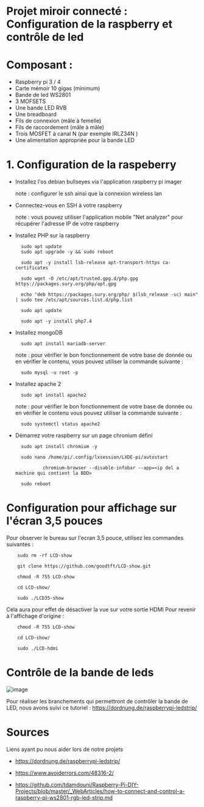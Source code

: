 # Projet miroir connecté : Configuration de la raspberry et contrôle de led

# Composant : 

- Raspberry pi 3 / 4
- Carte mémoir 10 gigas (minimum)
- Bande de led WS2801
- 3 MOFSETS
- Une bande LED RVB
- Une breadboard 
- Fils de connexion (mâle à femelle)
- Fils de raccordement (mâle à mâle)
- Trois MOSFET à canal N (par exemple IRLZ34N )
- Une alimentation appropriée pour la bande LED

# 1. Configuration de la raspeberry

- Installez l'os debian bullseyes via l'application raspberry pi imager
    
    note : configurer le ssh ainsi que la connexion wireless lan 

- Connectez-vous en SSH à votre raspberry

   note : vous pouvez utiliser l'application mobile "Net analyzer" pour récupérer l'adresse IP de votre raspberry 

- Installez PHP sur la raspberry
        
        sudo apt update
        sudo apt upgrade -y && sudo reboot

        sudo apt -y install lsb-release apt-transport-https ca-certificates 
        
        sudo wget -O /etc/apt/trusted.gpg.d/php.gpg https://packages.sury.org/php/apt.gpg

        echo "deb https://packages.sury.org/php/ $(lsb_release -sc) main" | sudo tee /etc/apt/sources.list.d/php.list

        sudo apt update

        sudo apt -y install php7.4

- Installez mongoDB

        sudo apt install mariadb-server

    note : pour vérifier le bon fonctionnement de votre base de donnée ou en vérifier le contenu, vous pouvez utiliser la commande suivante :

        sudo mysql -u root -p

- Installez apache 2 

        sudo apt install apache2

    note : pour vérifier le bon fonctionnement de votre base de donnée ou en vérifier le contenu vous pouvez utiliser la commande suivante :

        sudo systemctl status apache2    

- Démarrez votre raspberry sur un page chronium défini 

        sudo apt install chromium -y

        sudo nano /home/pi/.config/lxsession/LXDE-pi/autostart
        
                chromium-browser --disable-infobar --app=<ip del a machine qui contient la BDD>
        
        sudo reboot
# Configuration pour affichage sur l'écran 3,5 pouces



Pour observer le bureau sur l'ecran 3,5 pouce, utilisez les commandes suivantes :

        sudo rm -rf LCD-show

        git clone https://github.com/goodtft/LCD-show.git

        chmod -R 755 LCD-show

        cd LCD-show/

        sudo ./LCD35-show

Cela aura pour effet de désactiver la vue sur votre sortie HDMI
Pour revenir à l'affichage d'origine :

        chmod -R 755 LCD-show 

        cd LCD-show/ 

        sudo ./LCD-hdmi

# Contrôle de la bande de leds

![image]([(https://user-images.githubusercontent.com/104560626/176108057-86f40d6d-837d-42c2-ba20-a40c20939bb7.jpg)])

Pour réaliser les branchements qui permettront de contrôler la bande de LED, nous avons suivi ce tutoriel : https://dordnung.de/raspberrypi-ledstrip/

# Sources

Liens ayant pu nous aider lors de notre projets 

- https://dordnung.de/raspberrypi-ledstrip/

- https://www.avoiderrors.com/48316-2/

- https://github.com/tdamdouni/Raspberry-Pi-DIY-Projects/blob/master/_WebArticles/how-to-connect-and-control-a-raspberry-pi-ws2801-rgb-led-strip.md

